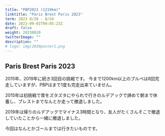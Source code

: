 ```yaml
---
title: "PBP2023 (1219km)"
linktitle: "Paris Brest Paris 2023"
term: 2023 8/20 - 8/24
date: 2023-09-01T00:05:23Z
draft: false
weight: 20230820
twitterImage: ""
description: ""
# logo: img/2030poster1.png
---
```

## Paris Brest Paris 2023

2015年、2019年に続き3回目の挑戦です。
今まで1200km以上のブルベは8回完走していますが、PBPはまで1度も完走出来ていません。

2015年は初挑戦で胃をズタズタにやられで行きのルデアックで諦めて朝まで休養し、ブレストまでなんとか走って撤退しました。

2019年は帰りのルデアックでマイナス3時間となり、友人がたくさんそこで撤退していたことから一緒に撤退しました。

今回はなんとかゴールまでは行きたいものです。
